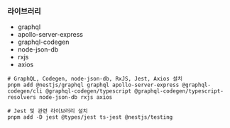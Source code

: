 ### 라이브러리

- graphql
- apollo-server-express
- graphql-codegen
- node-json-db
- rxjs
- axios

```
# GraphQL, Codegen, node-json-db, RxJS, Jest, Axios 설치
pnpm add @nestjs/graphql graphql apollo-server-express @graphql-codegen/cli @graphql-codegen/typescript @graphql-codegen/typescript-resolvers node-json-db rxjs axios

# Jest 및 관련 라이브러리 설치
pnpm add -D jest @types/jest ts-jest @nestjs/testing

```
